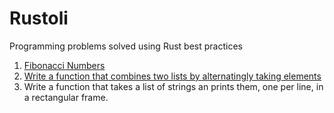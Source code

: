 # Rustoli

Programming problems solved using Rust best practices

1. [Fibonacci Numbers](https://github.com/jpuri/Rustoli/blob/main/fibonacci.md)
2. [Write a function that combines two lists by alternatingly taking elements](https://github.com/jpuri/Rustoli/blob/main/combine_lists.md)
3. Write a function that takes a list of strings an prints them, one per line, in a rectangular frame.